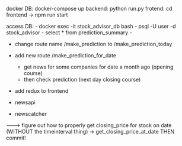 docker DB: docker-compose up
backend: python run.py
frotend: cd frontend -> npm run start

access DB: - docker exec -it stock_advisor_db bash
           - psql -U user -d stock_advisor
           - select * from prediction_summary
           - <SQL code>

- change route name /make_prediction to /make_prediction_today

- add new route /make_prediction_for_date
  - get news for some companies for date a month ago (opening course)
  - then check prediction (next day closing course)

- add redux to frontend

- newsapi
- newscatcher

---> figure out how to properly get closing_price for stock on date
     (WITHOUT the timeinterval thing) -> get_closing_price_at_date
     THEN commit!